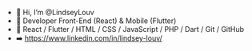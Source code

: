 - 👋 Hi, I’m @LindseyLouv
- 👀 Developer Front-End (React) & Mobile (Flutter)
- 🌱 React / Flutter / HTML / CSS / JavaScript / PHP / Dart / Git / GitHub 
- ➡️ https://www.linkedin.com/in/lindsey-louv/



<!---
LindseyLouv/LindseyLouv is a ✨ special ✨ repository because its `README.md` (this file) appears on your GitHub profile.
You can click the Preview link to take a look at your changes.
--->
